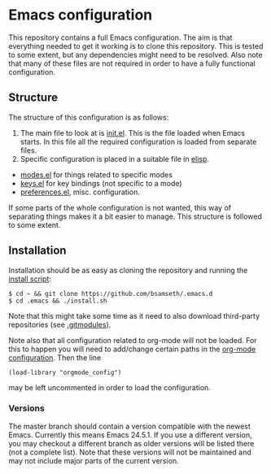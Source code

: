 # Emacs configuration
This repository contains a full Emacs configuration. The aim is that
everything needed to get it working is to clone this
repository. This is tested to some extent, but any dependencies
might need to be resolved. Also note that many of these files are not
required in order to have a fully functional configuration.

## Structure
The structure of this configuration is as follows:

1. The main file to look at is [init.el](init.el). This is the file
   loaded when Emacs starts. In this file all the required
   configuration is loaded from separate files.
2. Specific configuration is placed in a suitable file in [elisp](elisp/).
  * [modes.el](elisp/modes.el) for things related to specific modes
  * [keys.el](elisp/keys.el) for key bindings (not specific to a mode)
  * [preferences.el](elisp/preferences.el), misc. configuration.

If some parts of the whole configuration is not wanted, this way of
separating things makes it a bit easier to manage.
This structure is followed to some extent. 

## Installation
Installation should be as easy as cloning the repository and running the [install script](install.sh):
```
$ cd ~ && git clone https://github.com/bsamseth/.emacs.d
$ cd .emacs && ./install.sh
```
Note that this might take some time as it need to also download third-party repositories (see [.gitmodules](.gitmodules)).

Note also that all configuration related to org-mode will not be loaded. For this to happen you will need to
add/change certain paths in the [org-mode configuration](elisp/orgmode_config.el). Then the line
```
(load-library "orgmode_config")
```
may be left uncommented in order to load the configuration.


### Versions
The master branch should contain a version compatible with the newest
Emacs. Currently this means Emacs 24.5.1. If you use a different
version, you may checkout a different branch as older versions will be
listed there (not a complete list). Note that these versions will not
be maintained and may not include major parts of the current version.
